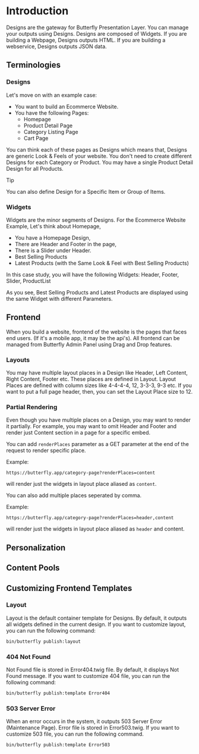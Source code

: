 # Introduction

Designs are the gateway for Butterfly Presentation Layer. You can manage your outputs using Designs. Designs are composed of Widgets.
If you are building a Webpage, Designs outputs HTML. If you are building a webservice, Designs outputs JSON data.

## Terminologies

### Designs

Let's move on with an example case:

- You want to build an Ecommerce Website.
- You have the following Pages:
    - Homepage
    - Product Detail Page
    - Category Listing Page
    - Cart Page

You can think each of these pages as Designs which means that, Designs are generic Look & Feels of your website. You don't need
to create different Designs for each Category or Product. You may have a single Product Detail Design for all Products.

>[!TIP]
> You can also define Design for a Specific Item or Group of Items. 

### Widgets

Widgets are the minor segments of Designs. For the Ecommerce Website Example, Let's think about Homepage,

- You have a Homepage Design,
- There are Header and Footer in the page,
- There is a Slider under Header.
- Best Selling Products
- Latest Products (with the Same Look & Feel with Best Selling Products)

In this case study, you will have the following Widgets: Header, Footer, Slider, ProductList

As you see, Best Selling Products and Latest Products are displayed using the same Widget with different Parameters.

## Frontend

When you build a website, frontend of the website is the pages that faces end users. (If it's a mobile app, it may be the api's).
All frontend can be managed from Butterfly Admin Panel using Drag and Drop features.

### Layouts

You may have multiple layout places in a Design like Header, Left Content, Right Content, Footer etc. These places are defined in Layout. Layout Places 
are defined with column sizes like 4-4-4-4, 12, 3-3-3, 9-3 etc. If you want to put a full page header, then, you can set the Layout Place size to 12.

### Partial Rendering

Even though you have multiple places on a Design, you may want to render it partially. For example, you may want to omit Header and Footer and render just Content section 
in a page for a specific embed.

You can add `renderPlaces` parameter as a GET parameter at the end of the request to render specific place.

Example:
```
https://butterfly.app/category-page?renderPlaces=content
```

will render just the widgets in layout place aliased as `content`.

You can also add multiple places seperated by comma.

Example:
```
https://butterfly.app/category-page?renderPlaces=header,content
```

will render just the widgets in layout place aliased as `header` and content.

## Personalization

## Content Pools

## Customizing Frontend Templates

### Layout

Layout is the default container template for Designs. By default, it outputs all widgets defined in the current design. 
If you want to customize layout, you can run the following command:

```bash
bin/butterfly publish:layout
```

### 404 Not Found

Not Found file is stored in Error404.twig file. By default, it displays Not Found message. If you want to customize 404 file,
you can run the following command:

```bash
bin/butterfly publish:template Error404
```

### 503 Server Error

When an error occurs in the system, it outputs 503 Server Error (Maintenance Page). Error file is stored in Error503.twig. 
If you want to customize 503 file, you can run the following command.

```bash
bin/butterfly publish:template Error503
```